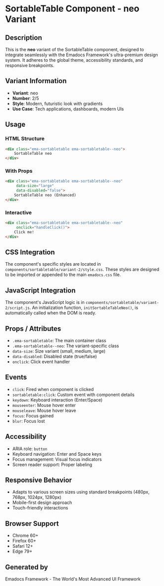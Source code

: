 # SortableTable Component - neo Variant

## Description
This is the **neo** variant of the SortableTable component, designed to integrate seamlessly with the Emadocs Framework's ultra-premium design system. It adheres to the global theme, accessibility standards, and responsive breakpoints.

## Variant Information
- **Variant**: neo
- **Number**: 2/5
- **Style**: Modern, futuristic look with gradients
- **Use Case**: Tech applications, dashboards, modern UIs

## Usage

### HTML Structure
```html
<div class="ema-sortabletable ema-sortabletable--neo">
    SortableTable neo
</div>
```

### With Props
```html
<div class="ema-sortabletable ema-sortabletable--neo" 
     data-size="large" 
     data-disabled="false">
    SortableTable neo (Enhanced)
</div>
```

### Interactive
```html
<div class="ema-sortabletable ema-sortabletable--neo" 
     onclick="handleClick()">
    Click me!
</div>
```

## CSS Integration
The component's specific styles are located in `components/sortabletable/variant-2/style.css`. These styles are designed to be imported or appended to the main `emadocs.css` file.

## JavaScript Integration
The component's JavaScript logic is in `components/sortabletable/variant-2/script.js`. An initialization function, `initSortableTableNeo()`, is automatically called when the DOM is ready.

## Props / Attributes
- `.ema-sortabletable`: The main container class
- `.ema-sortabletable--neo`: The variant-specific class
- `data-size`: Size variant (small, medium, large)
- `data-disabled`: Disabled state (true/false)
- `onclick`: Click event handler

## Events
- `click`: Fired when component is clicked
- `sortabletable:click`: Custom event with component details
- `keydown`: Keyboard interaction (Enter/Space)
- `mouseenter`: Mouse hover enter
- `mouseleave`: Mouse hover leave
- `focus`: Focus gained
- `blur`: Focus lost

## Accessibility
- ARIA role: `button`
- Keyboard navigation: Enter and Space keys
- Focus management: Visual focus indicators
- Screen reader support: Proper labeling

## Responsive Behavior
- Adapts to various screen sizes using standard breakpoints (480px, 768px, 1024px, 1280px)
- Mobile-first design approach
- Touch-friendly interactions

## Browser Support
- Chrome 60+
- Firefox 60+
- Safari 12+
- Edge 79+

## Generated by
Emadocs Framework - The World's Most Advanced UI Framework
